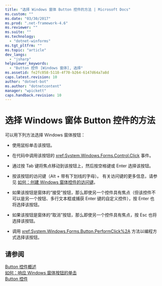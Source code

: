 ```yaml
---
title: "选择 Windows 窗体 Button 控件的方法 | Microsoft Docs"
ms.custom: ""
ms.date: "03/30/2017"
ms.prod: ".net-framework-4.6"
ms.reviewer: ""
ms.suite: ""
ms.technology: 
  - "dotnet-winforms"
ms.tgt_pltfrm: ""
ms.topic: "article"
dev_langs: 
  - "jsharp"
helpviewer_keywords: 
  - "Button 控件 [Windows 窗体], 选择"
ms.assetid: fe2fc058-5118-4f70-b264-6147d64a7a8d
caps.latest.revision: 10
author: "dotnet-bot"
ms.author: "dotnetcontent"
manager: "wpickett"
caps.handback.revision: 10
---
```

# 选择 Windows 窗体 Button 控件的方法
可以用下列方法选择 Windows 窗体按钮：  
  
-   使用鼠标单击该按钮。  
  
-   在代码中调用该按钮的 <xref:System.Windows.Forms.Control.Click> 事件。  
  
-   通过按 Tab 键将焦点移动到该按钮上，然后按空格键或 Enter 选择该按钮。  
  
-   按该按钮的访问键（Alt \+ 带有下划线的字母）。  有关访问键的更多信息，请参见 [如何：创建 Windows 窗体控件的访问键](../../../../docs/framework/winforms/controls/how-to-create-access-keys-for-windows-forms-controls.md)。  
  
-   如果该按钮是窗体的“接受”按钮，那么即使另一个控件具有焦点（但该控件不可以是另一个按钮、多行文本框或捕获 Enter 键的自定义控件），按 Enter 也将选择该按钮。  
  
-   如果该按钮是窗体的“取消”按钮，那么即使另一个控件具有焦点，按 Esc 也将选择该按钮。  
  
-   调用 <xref:System.Windows.Forms.Button.PerformClick%2A> 方法以编程方式选择该按钮。  
  
## 请参阅  
 [Button 控件概述](../../../../docs/framework/winforms/controls/button-control-overview-windows-forms.md)   
 [如何：响应 Windows 窗体按钮的单击](../../../../docs/framework/winforms/controls/how-to-respond-to-windows-forms-button-clicks.md)   
 [Button 控件](../../../../docs/framework/winforms/controls/button-control-windows-forms.md)
